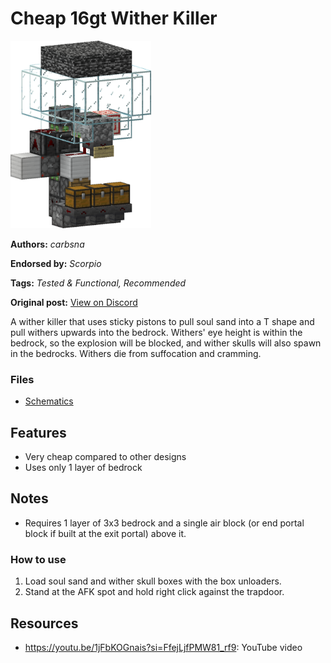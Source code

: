 # Cheap 16gt Wither Killer
<img alt="area_render_9_.png" src="images/area_render_9_.png?raw=1" height="300px">

**Authors:** *carbsna*

**Endorsed by:** *Scorpio*

**Tags:** *Tested & Functional, Recommended*

**Original post:** [View on Discord](https://discord.com/channels/913065809096638494/1391998218941763604)

A wither killer that uses sticky pistons to pull soul sand into a T shape and pull withers upwards into the bedrock.
Withers' eye height is within the bedrock, so the explosion will be blocked, and wither skulls will also spawn in the bedrocks. Withers die from suffocation and cramming.
### Files
- [Schematics](https://www.minemev.com/p/692861fa-25c4-40e7-bede-16f495e1ef38/)

## Features
- Very cheap compared to other designs
- Uses only 1 layer of bedrock

## Notes
- Requires 1 layer of 3x3 bedrock and a single air block (or end portal block if built at the exit portal) above it.
### How to use
1. Load soul sand and wither skull boxes with the box unloaders.
2. Stand at the AFK spot and hold right click against the trapdoor.

## Resources
- https://youtu.be/1jFbKOGnais?si=FfejLjfPMW81_rf9: YouTube video
